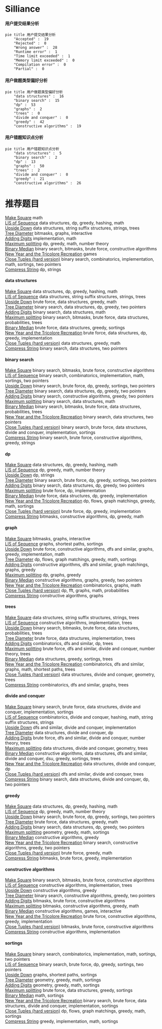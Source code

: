# Silliance
<!-- tabs:start -->
#### **用户提交结果分析**

```mermaid
pie title 用户提交结果分析
    "Accepted" :  19
    "Rejected" :  0
    "Wrong answer" :  28
    "Runtime error" :  1
    "Time limit exceeded" :  1
    "Memory limit exceeded" :  0
    "Compilation error" :  0
    "Partial" :  0
```
#### **用户做题类型偏好分析**

```mermaid
pie title 用户做题类型偏好分析
    "data structures" :  16
    "binary search" :  15
    "dp" :  53
    "graphs" :  2
    "trees" :  0
    "divide and conquer" :  0
    "greedy" :  42
    "constructive algorithms" :  19
```
#### **用户错题知识点分析**

```mermaid
pie title 用户错题知识点分析
    "data structures" :  5
    "binary search" :  2
    "dp" :  13
    "graphs" :  50
    "trees" :  2
    "divide and conquer" :  0
    "greedy" :  21
    "constructive algorithms" :  26
```
<!-- tabs:end -->
# 推荐题目
[Make Square](http://codeforces.com/problemset/problem/1028/H)		math		  
[LIS of Sequence](http://codeforces.com/problemset/problem/486/E)		data structures,
                        dp,
                        greedy,
                        hashing,
                        math		  
[Upside Down](http://codeforces.com/problemset/problem/917/E)		data structures,
                        string suffix structures,
                        strings,
                        trees		  
[Tree Diameter](http://codeforces.com/problemset/problem/1146/C)		bitmasks,
                        graphs,
                        interactive		  
[Adding Digits](http://codeforces.com/problemset/problem/260/A)		implementation,
                        math		  
[Maximum splitting](http://codeforces.com/problemset/problem/870/C)		dp,
                        greedy,
                        math,
                        number theory		  
[Binary Median](http://codeforces.com/problemset/problem/1360/H)		binary search,
                        bitmasks,
                        brute force,
                        constructive algorithms		  
[New Year and the Tricolore Recreation](http://codeforces.com/problemset/problem/1091/H)		games		  
[Close Tuples (hard version)](http://codeforces.com/problemset/problem/1462/E2)		binary search,
                        combinatorics,
                        implementation,
                        math,
                        sortings,
                        two pointers		  
[Compress String](http://codeforces.com/problemset/problem/1120/C)		dp,
                        strings		  
<!-- tabs:start -->
#### **data structures**
[Make Square](http://codeforces.com/problemset/problem/486/E)		data structures,
                        dp,
                        greedy,
                        hashing,
                        math		  
[LIS of Sequence](http://codeforces.com/problemset/problem/917/E)		data structures,
                        string suffix structures,
                        strings,
                        trees		  
[Upside Down](http://codeforces.com/problemset/problem/1499/C)		brute force,
                        data structures,
                        greedy,
                        math		  
[Tree Diameter](http://codeforces.com/problemset/problem/1492/C)		binary search,
                        data structures,
                        dp,
                        greedy,
                        two pointers		  
[Adding Digits](http://codeforces.com/problemset/problem/1490/G)		binary search,
                        data structures,
                        math		  
[Maximum splitting](http://codeforces.com/problemset/problem/1479/D)		binary search,
                        bitmasks,
                        brute force,
                        data structures,
                        probabilities,
                        trees		  
[Binary Median](http://codeforces.com/problemset/problem/1497/A)		brute force,
                        data structures,
                        greedy,
                        sortings		  
[New Year and the Tricolore Recreation](http://codeforces.com/problemset/problem/1491/C)		brute force,
                        data structures,
                        dp,
                        greedy,
                        implementation		  
[Close Tuples (hard version)](http://codeforces.com/problemset/problem/1492/B)		data structures,
                        greedy,
                        math		  
[Compress String](http://codeforces.com/problemset/problem/1436/E)		binary search,
                        data structures,
                        two pointers		  
#### **binary search**
[Make Square](http://codeforces.com/problemset/problem/1360/H)		binary search,
                        bitmasks,
                        brute force,
                        constructive algorithms		  
[LIS of Sequence](http://codeforces.com/problemset/problem/1462/E2)		binary search,
                        combinatorics,
                        implementation,
                        math,
                        sortings,
                        two pointers		  
[Upside Down](https://codeforces.com/contest/614/problem/D)		binary search,
                        brute force,
                        dp,
                        greedy,
                        sortings,
                        two pointers		  
[Tree Diameter](http://codeforces.com/problemset/problem/1492/C)		binary search,
                        data structures,
                        dp,
                        greedy,
                        two pointers		  
[Adding Digits](http://codeforces.com/problemset/problem/1463/D)		binary search,
                        constructive algorithms,
                        greedy,
                        two pointers		  
[Maximum splitting](http://codeforces.com/problemset/problem/1490/G)		binary search,
                        data structures,
                        math		  
[Binary Median](http://codeforces.com/problemset/problem/1479/D)		binary search,
                        bitmasks,
                        brute force,
                        data structures,
                        probabilities,
                        trees		  
[New Year and the Tricolore Recreation](http://codeforces.com/problemset/problem/1436/E)		binary search,
                        data structures,
                        two pointers		  
[Close Tuples (hard version)](http://codeforces.com/problemset/problem/1461/D)		binary search,
                        brute force,
                        data structures,
                        divide and conquer,
                        implementation,
                        sortings		  
[Compress String](http://codeforces.com/problemset/problem/1493/C)		binary search,
                        brute force,
                        constructive algorithms,
                        greedy,
                        strings		  
#### **dp**
[Make Square](http://codeforces.com/problemset/problem/486/E)		data structures,
                        dp,
                        greedy,
                        hashing,
                        math		  
[LIS of Sequence](http://codeforces.com/problemset/problem/870/C)		dp,
                        greedy,
                        math,
                        number theory		  
[Upside Down](http://codeforces.com/problemset/problem/1120/C)		dp,
                        strings		  
[Tree Diameter](https://codeforces.com/contest/614/problem/D)		binary search,
                        brute force,
                        dp,
                        greedy,
                        sortings,
                        two pointers		  
[Adding Digits](http://codeforces.com/problemset/problem/1492/C)		binary search,
                        data structures,
                        dp,
                        greedy,
                        two pointers		  
[Maximum splitting](https://codeforces.com/contest/1457/problem/C)		brute force,
                        dp,
                        implementation		  
[Binary Median](http://codeforces.com/problemset/problem/1491/C)		brute force,
                        data structures,
                        dp,
                        greedy,
                        implementation		  
[New Year and the Tricolore Recreation](http://codeforces.com/problemset/problem/1437/C)		dp,
                        flows,
                        graph matchings,
                        greedy,
                        math,
                        sortings		  
[Close Tuples (hard version)](http://codeforces.com/problemset/problem/1499/B)		brute force,
                        dp,
                        greedy,
                        implementation		  
[Compress String](http://codeforces.com/problemset/problem/1491/D)		bitmasks,
                        constructive algorithms,
                        dp,
                        greedy,
                        math		  
#### **graph**
[Make Square](http://codeforces.com/problemset/problem/1146/C)		bitmasks,
                        graphs,
                        interactive		  
[LIS of Sequence](http://codeforces.com/problemset/problem/1422/D)		graphs,
                        shortest paths,
                        sortings		  
[Upside Down](http://codeforces.com/problemset/problem/1487/C)		brute force,
                        constructive algorithms,
                        dfs and similar,
                        graphs,
                        greedy,
                        implementation,
                        math		  
[Tree Diameter](http://codeforces.com/problemset/problem/1437/C)		dp,
                        flows,
                        graph matchings,
                        greedy,
                        math,
                        sortings		  
[Adding Digits](http://codeforces.com/problemset/problem/1470/D)		constructive algorithms,
                        dfs and similar,
                        graph matchings,
                        graphs,
                        greedy		  
[Maximum splitting](http://codeforces.com/problemset/problem/1476/C)		dp,
                        graphs,
                        greedy		  
[Binary Median](http://codeforces.com/problemset/problem/1304/D)		constructive algorithms,
                        graphs,
                        greedy,
                        two pointers		  
[New Year and the Tricolore Recreation](http://codeforces.com/problemset/problem/1475/C)		combinatorics,
                        graphs,
                        math		  
[Close Tuples (hard version)](http://codeforces.com/problemset/problem/553/E)		dp,
                        fft,
                        graphs,
                        math,
                        probabilities		  
[Compress String](http://codeforces.com/problemset/problem/1495/C)		constructive algorithms,
                        graphs		  
#### **trees**
[Make Square](http://codeforces.com/problemset/problem/917/E)		data structures,
                        string suffix structures,
                        strings,
                        trees		  
[LIS of Sequence](https://codeforces.com/contest/1087/problem/D)		constructive algorithms,
                        implementation,
                        trees		  
[Upside Down](http://codeforces.com/problemset/problem/1479/D)		binary search,
                        bitmasks,
                        brute force,
                        data structures,
                        probabilities,
                        trees		  
[Tree Diameter](http://codeforces.com/problemset/problem/1511/C)		brute force,
                        data structures,
                        implementation,
                        trees		  
[Adding Digits](http://codeforces.com/problemset/problem/1499/F)		combinatorics,
                        dfs and similar,
                        dp,
                        trees		  
[Maximum splitting](http://codeforces.com/problemset/problem/1491/E)		brute force,
                        dfs and similar,
                        divide and conquer,
                        number theory,
                        trees		  
[Binary Median](http://codeforces.com/problemset/problem/1466/D)		data structures,
                        greedy,
                        sortings,
                        trees		  
[New Year and the Tricolore Recreation](http://codeforces.com/problemset/problem/1495/D)		combinatorics,
                        dfs and similar,
                        graphs,
                        math,
                        shortest paths,
                        trees		  
[Close Tuples (hard version)](http://codeforces.com/problemset/problem/1303/G)		data structures,
                        divide and conquer,
                        geometry,
                        trees		  
[Compress String](http://codeforces.com/problemset/problem/1454/E)		combinatorics,
                        dfs and similar,
                        graphs,
                        trees		  
#### **divide and conquer**
[Make Square](http://codeforces.com/problemset/problem/1461/D)		binary search,
                        brute force,
                        data structures,
                        divide and conquer,
                        implementation,
                        sortings		  
[LIS of Sequence](http://codeforces.com/problemset/problem/1466/G)		combinatorics,
                        divide and conquer,
                        hashing,
                        math,
                        string suffix structures,
                        strings		  
[Upside Down](http://codeforces.com/problemset/problem/1490/D)		dfs and similar,
                        divide and conquer,
                        implementation		  
[Tree Diameter](https://codeforces.com/contest/1483/problem/C)		data structures,
                        divide and conquer,
                        dp		  
[Adding Digits](http://codeforces.com/problemset/problem/1491/E)		brute force,
                        dfs and similar,
                        divide and conquer,
                        number theory,
                        trees		  
[Maximum splitting](http://codeforces.com/problemset/problem/1303/G)		data structures,
                        divide and conquer,
                        geometry,
                        trees		  
[Binary Median](http://codeforces.com/problemset/problem/1494/D)		constructive algorithms,
                        data structures,
                        dfs and similar,
                        divide and conquer,
                        dsu,
                        greedy,
                        sortings,
                        trees		  
[New Year and the Tricolore Recreation](http://codeforces.com/problemset/problem/1482/E)		data structures,
                        divide and conquer,
                        dp		  
[Close Tuples (hard version)](http://codeforces.com/problemset/problem/566/C)		dfs and similar,
                        divide and conquer,
                        trees		  
[Compress String](http://codeforces.com/problemset/problem/1428/F)		binary search,
                        data structures,
                        divide and conquer,
                        dp,
                        two pointers		  
#### **greedy**
[Make Square](http://codeforces.com/problemset/problem/486/E)		data structures,
                        dp,
                        greedy,
                        hashing,
                        math		  
[LIS of Sequence](http://codeforces.com/problemset/problem/870/C)		dp,
                        greedy,
                        math,
                        number theory		  
[Upside Down](https://codeforces.com/contest/614/problem/D)		binary search,
                        brute force,
                        dp,
                        greedy,
                        sortings,
                        two pointers		  
[Tree Diameter](http://codeforces.com/problemset/problem/1499/C)		brute force,
                        data structures,
                        greedy,
                        math		  
[Adding Digits](http://codeforces.com/problemset/problem/1492/C)		binary search,
                        data structures,
                        dp,
                        greedy,
                        two pointers		  
[Maximum splitting](https://codeforces.com/contest/1496/problem/C)		geometry,
                        greedy,
                        math,
                        sortings		  
[Binary Median](http://codeforces.com/problemset/problem/1493/A)		constructive algorithms,
                        greedy		  
[New Year and the Tricolore Recreation](http://codeforces.com/problemset/problem/1463/D)		binary search,
                        constructive algorithms,
                        greedy,
                        two pointers		  
[Close Tuples (hard version)](http://codeforces.com/problemset/problem/1462/C)		brute force,
                        greedy,
                        math		  
[Compress String](http://codeforces.com/problemset/problem/1494/B)		bitmasks,
                        brute force,
                        greedy,
                        implementation		  
#### **constructive algorithms**
[Make Square](http://codeforces.com/problemset/problem/1360/H)		binary search,
                        bitmasks,
                        brute force,
                        constructive algorithms		  
[LIS of Sequence](https://codeforces.com/contest/1087/problem/D)		constructive algorithms,
                        implementation,
                        trees		  
[Upside Down](http://codeforces.com/problemset/problem/1493/A)		constructive algorithms,
                        greedy		  
[Tree Diameter](http://codeforces.com/problemset/problem/1463/D)		binary search,
                        constructive algorithms,
                        greedy,
                        two pointers		  
[Adding Digits](https://codeforces.com/contest/1456/problem/B)		bitmasks,
                        brute force,
                        constructive algorithms		  
[Maximum splitting](http://codeforces.com/problemset/problem/1492/D)		bitmasks,
                        constructive algorithms,
                        greedy,
                        math		  
[Binary Median](https://codeforces.com/contest/1504/problem/D)		constructive algorithms,
                        games,
                        interactive		  
[New Year and the Tricolore Recreation](https://codeforces.com/contest/1483/problem/A)		brute force,
                        constructive algorithms,
                        greedy,
                        implementation		  
[Close Tuples (hard version)](https://codeforces.com/contest/1457/problem/D)		bitmasks,
                        brute force,
                        constructive algorithms		  
[Compress String](http://codeforces.com/problemset/problem/1513/A)		constructive algorithms,
                        implementation		  
#### **sortings**
[Make Square](http://codeforces.com/problemset/problem/1462/E2)		binary search,
                        combinatorics,
                        implementation,
                        math,
                        sortings,
                        two pointers		  
[LIS of Sequence](https://codeforces.com/contest/614/problem/D)		binary search,
                        brute force,
                        dp,
                        greedy,
                        sortings,
                        two pointers		  
[Upside Down](http://codeforces.com/problemset/problem/1422/D)		graphs,
                        shortest paths,
                        sortings		  
[Tree Diameter](https://codeforces.com/contest/1496/problem/C)		geometry,
                        greedy,
                        math,
                        sortings		  
[Adding Digits](http://codeforces.com/problemset/problem/1495/A)		geometry,
                        greedy,
                        math,
                        sortings		  
[Maximum splitting](http://codeforces.com/problemset/problem/1497/A)		brute force,
                        data structures,
                        greedy,
                        sortings		  
[Binary Median](http://codeforces.com/problemset/problem/1427/A)		math,
                        sortings		  
[New Year and the Tricolore Recreation](http://codeforces.com/problemset/problem/1461/D)		binary search,
                        brute force,
                        data structures,
                        divide and conquer,
                        implementation,
                        sortings		  
[Close Tuples (hard version)](http://codeforces.com/problemset/problem/1437/C)		dp,
                        flows,
                        graph matchings,
                        greedy,
                        math,
                        sortings		  
[Compress String](http://codeforces.com/problemset/problem/1473/A)		greedy,
                        implementation,
                        math,
                        sortings		  
<!-- tabs:end -->
